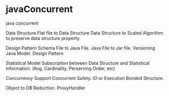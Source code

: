 javaConcurrent
==============

java concurrent

Data Structure
   Flat file to Data Structure
   Data Structure to Scaled Algorithm to preserve data structure property.
   
Design Pattern
  Schema File to Java File. Java File to Jar file. 
  Versioning Java Model.
  Design Pattern

Statistical Model
   Subscription between Data Structure and Statistical Information. (Avg, Cardinality, Perserving Order, etc)
   
Concurrency Support
  Concurrent Safety.
  IO or Execution Bonded Structure.

Object to DB Reduction. ProxyHandler
